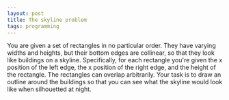 ```yaml
---
layout: post
title: The skyline problem
tags: programming
---
```


You are given a set of rectangles in no particular order. They have varying widths and heights, but their bottom edges are collinear, so that they look like buildings on a skyline. Specifically, for each rectangle you're given the x position of the left edge, the x position of the right edge, and the height of the rectangle. The rectangles can overlap arbitrarily. Your task is to draw an outline around the buildings so that you can see what the skyline would look like when silhouetted at night.

<script type="text/javascript" charset="utf-8" src="js/skyline1_edgePreload.js"></script>
<div id="Stage" class="EDGE-540608186"></div>

